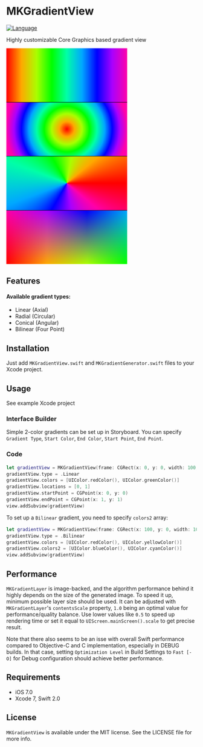 # MKGradientView

[![Language](http://img.shields.io/badge/language-swift-brightgreen.svg?style=flat)](https://developer.apple.com/swift)

Highly customizable Core Graphics based gradient view

<img src="MKGradientView.png?raw=true" alt="MKGradientView" width=320>


## Features
#### Available gradient types:
- Linear (Axial)
- Radial (Circular)
- Conical (Angular)
- Bilinear (Four Point)

## Installation
Just add `MKGradientView.swift` and `MKGradientGenerator.swift` files to your Xcode project.

## Usage
See example Xcode project

### Interface Builder
Simple 2-color gradients can be set up in Storyboard.
You can specify `Gradient Type`, `Start Color`, `End Color`, `Start Point`, `End Point`.

### Code
```swift
let gradientView = MKGradientView(frame: CGRect(x: 0, y: 0, width: 100, height: 100))
gradientView.type = .Linear
gradientView.colors = [UIColor.redColor(), UIColor.greenColor()]
gradientView.locations = [0, 1]
gradientView.startPoint = CGPoint(x: 0, y: 0)
gradientView.endPoint = CGPoint(x: 1, y: 1)
view.addSubview(gradientView)
```
To set up a `Bilinear` gradient, you need to specify `colors2` array:

```swift
let gradientView = MKGradientView(frame: CGRect(x: 100, y: 0, width: 100, height: 100))
gradientView.type = .Bilinear
gradientView.colors = [UIColor.redColor(), UIColor.yellowColor()]
gradientView.colors2 = [UIColor.blueColor(), UIColor.cyanColor()]
view.addSubview(gradientView)
```

## Performance
`MKGradientLayer` is image-backed, and the algorithm performance behind it highly depends on the size of the generated image. To speed it up, minimum possible layer size should be used. It can be adjusted with `MKGradientLayer`'s `contentsScale` property, `1.0` being an optimal value for performance/quality balance. Use lower values like `0.5` to speed up rendering time or set it equal to `UIScreen.mainScreen().scale` to get precise result.

Note that there also seems to be an isse with overall Swift performance compared to Objective-C and C implementation, especially in DEBUG builds. In that case, setting `Optimization Level` in Build Settings to `Fast [-O]` for Debug configuration should achieve better performance.

## Requirements
- iOS 7.0
- Xcode 7, Swift 2.0 

## License
`MKGradientView` is available under the MIT license. See the LICENSE file for more info.

